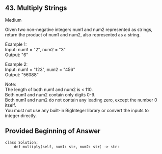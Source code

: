 
## 









## 43. Multiply Strings

Medium

Given two non-negative integers num1 and num2 represented as strings, return the product of num1 and num2, also represented as a string.

Example 1:  
Input: num1 = "2", num2 = "3"  
Output: "6"  

Example 2:  
Input: num1 = "123", num2 = "456"  
Output: "56088"  

Note:  
The length of both num1 and num2 is < 110.  
Both num1 and num2 contain only digits 0-9.  
Both num1 and num2 do not contain any leading zero, except the number 0 itself.  
You must not use any built-in BigInteger library or convert the inputs to integer directly.  



## Provided Beginning of Answer

```
class Solution:
    def multiply(self, num1: str, num2: str) -> str:
```

